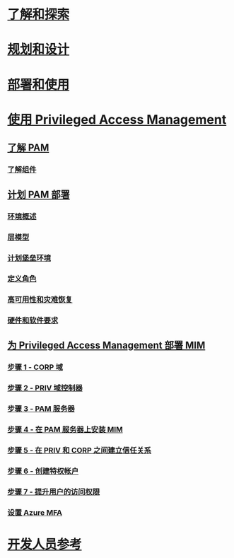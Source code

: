 # [了解和探索](/microsoft-identity-manager/understand-explore/microsoft-identity-manager-2016)
# [规划和设计](/microsoft-identity-manager/plan-design/microsoft-identity-manager-2016-supported-platforms)
# [部署和使用](/microsoft-identity-manager/deploy-use/microsoft-identity-manager-deploy)
# [使用 Privileged Access Management](privileged-identity-management-for-active-directory-domain-services.md)
## [了解 PAM](privileged-identity-management-for-active-directory-domain-services.md)
### [了解组件](principles-of-operation.md)
## [计划 PAM 部署](environment-overview.md)
### [环境概述](environment-overview.md)
### [层模型](tier-model-for-partitioning-administrative-privileges.md)
### [计划堡垒环境](planning-bastion-environment.md)
### [定义角色](defining-roles-for-pam.md)
### [高可用性和灾难恢复](high-availability-disaster-recovery-considerations-bastion-environment.md)
### [硬件和软件要求](hardware-software-requirements.md)
## [为 Privileged Access Management 部署 MIM](configuring-mim-environment-for-pam.md)
### [步骤 1 - CORP 域](step-1-prepare-corp-domain.md)
### [步骤 2 - PRIV 域控制器](step-2-prepare-priv-domain-controller.md)
### [步骤 3 - PAM 服务器](step-3-prepare-pam-server.md)
### [步骤 4 - 在 PAM 服务器上安装 MIM](step-4-install-mim-components-on-pam-server.md)
### [步骤 5 - 在 PRIV 和 CORP 之间建立信任关系](step-5-establish-trust-between-priv-corp-forests.md)
### [步骤 6 - 创建特权帐户](step-6-transition-group-to-pam.md)
### [步骤 7 - 提升用户的访问权限](step-7-elevate-user-access.md)
### [设置 Azure MFA](use-azure-mfa-for-activation.md)
# [开发人员参考](/microsoft-identity-manager/reference/microsoft-identity-manager-2016-developer-reference)


<!--HONumber=Jul16_HO2-->


